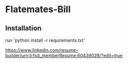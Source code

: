 # Flatemates-Bill

## Installation
run 'python install -r requirements.txt'

https://www.linkedin.com/resume-builder/urn:li:fsd_memberResume:60439028/?edit=true
